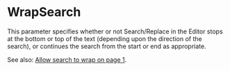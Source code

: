 # WrapSearch

This parameter specifies whether or not Search/Replace in the Editor stops at the bottom or top of the text (depending upon the direction of the search), or continues the search from the start or end as appropriate.

See also: [Allow search to wrap on page 1](../../The%20APL%20Environment/Configuration%20Dialog%20Trace_Edit%20Tab.htm#WrapSearch).

